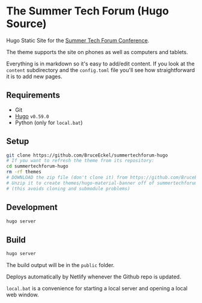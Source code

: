 # The Summer Tech Forum (Hugo Source)

Hugo Static Site for the [Summer Tech Forum Conference](https://www.SummerTechForum.com).

The theme supports the site on phones as well as computers and tablets.

Everything is in markdown so it's easy to add/edit content. If you look at the
`content` subdirectory and the `config.toml` file you'll see how straightforward it is to add new pages.

## Requirements

- Git
- [Hugo](https://gohugo.io/getting-started/installing/) `v0.59.0`
- Python (only for `local.bat`)

## Setup

```bash
git clone https://github.com/BruceEckel/summertechforum-hugo
# If you want to refresh the theme from its repository:
cd summertechforum-hugo
rm -rf themes
# DOWNLOAD the zip file (don't clone it) from https://github.com/BruceEckel/hugo-material-banner
# Unzip it to create themes/hugo-material-banner off of summertechforum-hugo
# (this avoids cloning and submodule problems)
```

## Development

```bash
hugo server
```

## Build

```bash
hugo server
```

The build output will be in the `public` folder.

Deploys automatically by Netlify whenever the Github repo is updated.

`local.bat` is a convenience for starting a local server and opening a local web window.
